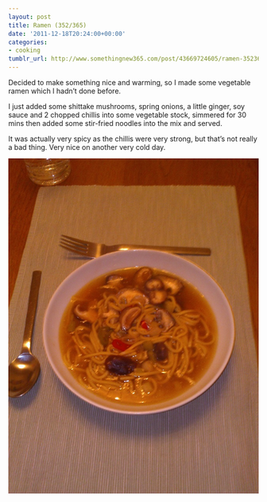 ```yaml
---
layout: post
title: Ramen (352/365)
date: '2011-12-18T20:24:00+00:00'
categories:
- cooking
tumblr_url: http://www.somethingnew365.com/post/43669724605/ramen-352365
---
```


Decided to make something nice and warming, so I made some vegetable ramen which I hadn’t done before.

I just added some shittake mushrooms, spring onions, a little ginger, soy sauce and 2 chopped chillis into some vegetable stock, simmered for 30 mins then added some stir-fried noodles into the mix and served.

It was actually very spicy as the chillis were very strong, but that’s not really a bad thing. Very nice on another very cold day.

![Ramen](/images/tumblr_files/tumblr_milbfv0e861s6o6vno1_1280.jpg)
